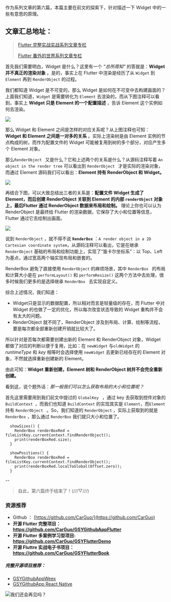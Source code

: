 作为系列文章的第六篇，本篇主要在前文的探索下，针对描述一下 Widget 中的一些有意思的原理。

## 文章汇总地址：

> [Flutter 完整实战实战系列文章专栏](https://juejin.im/collection/5db25bcff265da06a19a304e)
>
> [Flutter 番外的世界系列文章专栏](https://juejin.im/collection/5db25d706fb9a069f422c374)

首先我们需要明白，Widget 是什么？这里有一个 *“总所周知”* 的答就是：**Widget并不真正的渲染对象**  。是的，事实上在 Flutter 中渲染是经历了从 `Widget` 到  `Element`  再到 `RenderObject` 的过程。

我们都知道 Widget 是不可变的，那么 Widget 是如何在不可变中去构建画面的？上面我们知道，`Widget` 是需要转化为  `Element` 去渲染的，而从下图注释可以看到，事实上 **Widget 只是 Element 的一个配置描述** ，告诉 Element 这个实例如何去渲染。

![](http://img.cdn.guoshuyu.cn/20190604_Flutter-6/image1)

那么 Widget 和 Element 之间是怎样的对应关系呢？从上图注释也可知： **Widget 和 Element 之间是一对多的关系**  。实际上渲染树是由 Element 实例的节点构成的树，而作为配置文件的 Widget 可能被复用到树的多个部分，对应产生多个 Element 对象。


那么`RenderObject ` 又是什么？它和上述两个的关系是什么？从源码注释写着 `An object in the render tree` 可以看出到 `RenderObject ` 才是实际的渲染对象，而通过 Element 源码我们可以看出：**Element 持有 RenderObject 和 Widget。**

![](http://img.cdn.guoshuyu.cn/20190604_Flutter-6/image2)

再结合下图，可以大致总结出三者的关系是：**配置文件 Widget 生成了 Element，而后创建 RenderObject 关联到 Element 的内部 `renderObject` 对象上，最后Flutter 通过 RenderObject 数据来布局和绘制。** 理论上你也可以认为 RenderObject 是最终给 Flutter 的渲染数据，它保存了大小和位置等信息，Flutter 通过它去绘制出画面。

![](http://img.cdn.guoshuyu.cn/20190604_Flutter-6/image3)

说到 `RenderObject` ，就不得不说 **`RenderBox`** ：`A render object in a 2D Cartesian coordinate system`，从源码注释可以看出，它是在继承 `RenderObject` 基础的布局和绘制功能上，实现了“笛卡尔坐标系”：以 Top、Left 为基点，通过宽高两个轴实现布局和嵌套的。

RenderBox 避免了直接使用  `RenderObject` 的麻烦场景，其中 `RenderBox ` 的布局和计算大小是在 `performLayout()` 和 `performResize()`  这两个方法中去处理，很多时候我们更多的是选择继承  `RenderBox ` 去实现自定义。

综合上述情况，我们知道：

- Widget只是显示的数据配置，所以相对而言是轻量级的存在，而 Flutter 中对 Widget 的也做了一定的优化，所以每次改变状态导致的 Widget 重构并不会有太大的问题。
- RenderObject 就不同了，RenderObject 涉及到布局、计算、绘制等流程，要是每次都全部重新创建开销就比较大了。

所以针对是否每次都需要创建出新的 Element 和 RenderObject 对象，Widget 都做了对应的判断以便于复用，比如：在 `newWidget` 与`oldWidget` 的 *runtimeType* 和 *key* 相等时会选择使用 `newWidget` 去更新已经存在的 Element 对象，不然就选择重新创建新的 Element。

由此可知：**Widget 重新创建，Element 树和 RenderObject 树并不会完全重新创建。**

看到这，说个题外话：*那一般我们可以怎么获取布局的大小和位置呢？* 

首先这里需要用到我们前文中提过的 `GlobalKey ` ，通过 key 去获取到控件对象的 `BuildContext `，而我们也知道 `BuildContext` 的实现其实是 `Element`，而`Element`持有 `RenderObject ` 。So，我们知道的 `RenderObject` ，实际上获取到的就是 `RenderBox` ，那么通过 `RenderBox` 我们就只大小和位置了。

```
  showSizes() {
    RenderBox renderBoxRed = fileListKey.currentContext.findRenderObject();
    print(renderBoxRed.size);
  }

  showPositions() {
    RenderBox renderBoxRed = fileListKey.currentContext.findRenderObject();
    print(renderBoxRed.localToGlobal(Offset.zero));
  }

```

--

>自此，第六篇终于结束了！(///▽///)

### 资源推荐

* Github ： [https://github.com/CarGuo/](https://github.com/CarGuo)
* **开源 Flutter 完整项目：https://github.com/CarGuo/GSYGithubAppFlutter**
* **开源 Flutter 多案例学习型项目: https://github.com/CarGuo/GSYFlutterDemo**
* **开源 Fluttre 实战电子书项目：https://github.com/CarGuo/GSYFlutterBook**

##### 完整开源项目推荐：

* [GSYGithubAppWeex](https://github.com/CarGuo/GSYGithubAppWeex)
* [GSYGithubApp React Native](https://github.com/CarGuo/GSYGithubApp ) 

![我们还会再见吗？](http://img.cdn.guoshuyu.cn/20190604_Flutter-6/image4)